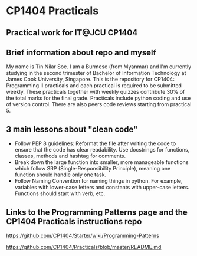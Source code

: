 # CP1404 Practicals

## Practical work for IT@JCU CP1404

## Brief information about repo and myself

My name is Tin Nilar Soe. I am a Burmese (from Myanmar) and I'm currently studying in the second trimester of Bachelor
of Information Technology at James Cook University, Singapore.
This is the repository for CP1404: Programming II practicals and each practical is required to be submitted weekly.
These practicals together with weekly quizzes contribute 30% of the total marks for the final grade. Practicals include
python coding and use of version control. There are also peers code reviews starting from practical 5.

## 3 main lessons about "clean code"

- Follow PEP 8 guidelines: Reformat the file after writing the code to ensure that the code has clear readability. Use
  docstrings for functions, classes, methods and hashtag for comments.
- Break down the large function into smaller, more manageable functions which follow SRP (Single-Responsibility
  Principle), meaning one function should handle only one task.
- Follow Naming Convention for naming things in python. For example, variables with lower-case letters and constants
  with upper-case letters. Functions should start with verb, etc.

## Links to the Programming Patterns page and the CP1404 Practicals instructions repo

https://github.com/CP1404/Starter/wiki/Programming-Patterns

https://github.com/CP1404/Practicals/blob/master/README.md